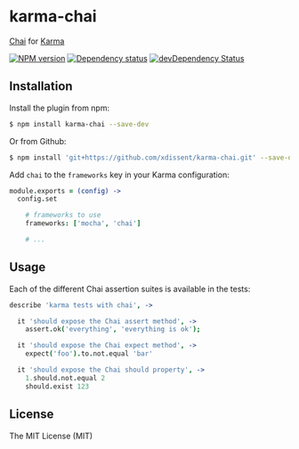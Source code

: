 karma-chai
==========

[Chai](http://chaijs.com) for [Karma](http://karma-runner.github.io)

[![NPM version](https://badge.fury.io/js/karma-chai.png)](http://badge.fury.io/js/karma-chai) [![Dependency status](https://david-dm.org/xdissent/karma-chai.png)](https://david-dm.org/xdissent/karma-chai) [![devDependency Status](https://david-dm.org/xdissent/karma-chai/dev-status.png)](https://david-dm.org/xdissent/karma-chai#info=devDependencies)

Installation
------------

Install the plugin from npm:

```sh
$ npm install karma-chai --save-dev
```

Or from Github:

```sh
$ npm install 'git+https://github.com/xdissent/karma-chai.git' --save-dev
```

Add `chai` to the `frameworks` key in your Karma configuration:

```coffee
module.exports = (config) ->
  config.set

    # frameworks to use
    frameworks: ['mocha', 'chai']

    # ...
```


Usage
-----

Each of the different Chai assertion suites is available in the tests:

```coffee
describe 'karma tests with chai', ->

  it 'should expose the Chai assert method', ->
    assert.ok('everything', 'everything is ok');

  it 'should expose the Chai expect method', ->
    expect('foo').to.not.equal 'bar'

  it 'should expose the Chai should property', ->
    1.should.not.equal 2
    should.exist 123
```

License
-------

The MIT License (MIT)
